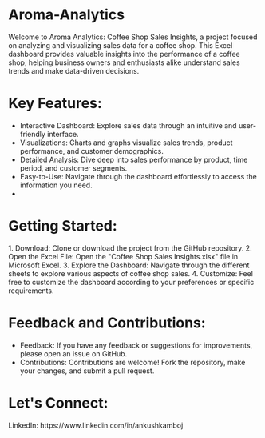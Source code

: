 # Aroma-Analytics
Welcome to Aroma Analytics: Coffee Shop Sales Insights, a project focused on analyzing and visualizing sales data for a coffee shop. This Excel dashboard provides valuable insights into the performance of a coffee shop, helping business owners and enthusiasts alike understand sales trends and make data-driven decisions.

<h1>Key Features:</h1>
<ul>
<li>Interactive Dashboard: Explore sales data through an intuitive and user-friendly interface.</li>
<li>Visualizations: Charts and graphs visualize sales trends, product performance, and customer demographics.</li>
<li>Detailed Analysis: Dive deep into sales performance by product, time period, and customer segments.</li>
<li>Easy-to-Use: Navigate through the dashboard effortlessly to access the information you need.<li>
</ul>
<h1>Getting Started:</h1>
1. Download: Clone or download the project from the GitHub repository.
2. Open the Excel File: Open the "Coffee Shop Sales Insights.xlsx" file in Microsoft Excel.
3. Explore the Dashboard: Navigate through the different sheets to explore various aspects of coffee shop sales.
4. Customize: Feel free to customize the dashboard according to your preferences or specific requirements.

<h1>Feedback and Contributions:</h1>
<ul>
<li>Feedback: If you have any feedback or suggestions for improvements, please open an issue on GitHub.</li>
<li>Contributions: Contributions are welcome! Fork the repository, make your changes, and submit a pull request.</li>
</ul>
<h1>Let's Connect:</h1>
LinkedIn: https://www.linkedin.com/in/ankushkamboj

